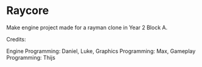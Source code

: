 # Raycore

Make engine project made for a rayman clone in Year 2 Block A.

Credits: 

Engine Programming: Daniel, Luke,
Graphics Programming: Max,
Gameplay Programming: Thijs
